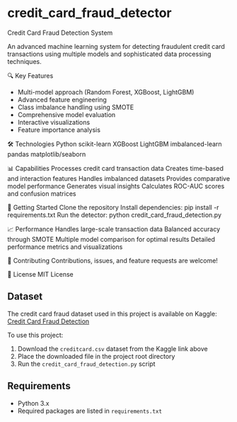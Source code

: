 # credit_card_fraud_detector
Credit Card Fraud Detection System

An advanced machine learning system for detecting fraudulent credit card transactions using multiple models and sophisticated data processing techniques.

🔍 Key Features
- Multi-model approach (Random Forest, XGBoost, LightGBM)
- Advanced feature engineering
- Class imbalance handling using SMOTE
- Comprehensive model evaluation
- Interactive visualizations
- Feature importance analysis

🛠️ Technologies
Python
scikit-learn
XGBoost
LightGBM
imbalanced-learn
pandas
matplotlib/seaborn

📊 Capabilities
Processes credit card transaction data
Creates time-based and interaction features
Handles imbalanced datasets
Provides comparative model performance
Generates visual insights
Calculates ROC-AUC scores and confusion matrices

🚀 Getting Started
Clone the repository
Install dependencies: pip install -r requirements.txt
Run the detector: python credit_card_fraud_detection.py

📈 Performance
Handles large-scale transaction data
Balanced accuracy through SMOTE
Multiple model comparison for optimal results
Detailed performance metrics and visualizations

🤝 Contributing
Contributions, issues, and feature requests are welcome!

📝 License
MIT License
## Dataset
The credit card fraud dataset used in this project is available on Kaggle:
[Credit Card Fraud Detection](https://www.kaggle.com/datasets/mlg-ulb/creditcardfraud)

To use this project:
1. Download the `creditcard.csv` dataset from the Kaggle link above
2. Place the downloaded file in the project root directory
3. Run the `credit_card_fraud_detection.py` script

## Requirements
- Python 3.x
- Required packages are listed in `requirements.txt`
